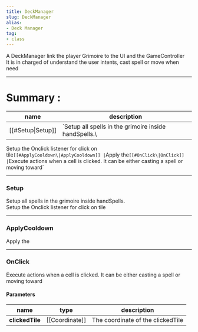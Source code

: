 ```yaml
---
title: DeckManager
slug: DeckManager
alias: 
- Deck Manager
tag: 
- class
---
```

A DeckManager link the player Grimoire to the UI and the GameController\
It is in charged of understand the user intents, cast spell or move when need

---
# Summary :
name|description
----|----
[[#Setup\|Setup]] | `Setup all spells in the grimoire inside handSpells.\
Setup the Onclick listener for click on tile`
[[#ApplyCooldown\|ApplyCooldown]] | `Apply the`
[[#OnClick\|OnClick]] | `Execute actions when a cell is clicked. It can be either casting a spell or moving toward`

---
### Setup
Setup all spells in the grimoire inside handSpells.\
Setup the Onclick listener for click on tile

---
### ApplyCooldown
Apply the

---
### OnClick
Execute actions when a cell is clicked. It can be either casting a spell or moving toward

#### Parameters
name|type|description
-----|-----|-----
**clickedTile**|[[Coordinate]]|The coordinate of the clickedTile
